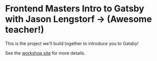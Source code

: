 # Frontend Masters Intro to Gatsby with Jason Lengstorf -> (Awesome teacher!)

This is the project we'll build together to introduce you to Gatsby!

See the [workshop site](https://frontendmasters.learnwithjason.dev/intro-to-gatsby/) for more details.
